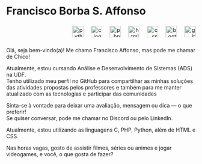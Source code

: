 <h1 align="left">Francisco Borba S. Affonso</h1>

###

<div align="right">
  <img width="12" />
  <img src="https://cdn.jsdelivr.net/gh/devicons/devicon/icons/python/python-original.svg" height="30" alt="python logo"  />

  <img width="12" />
  <img src="https://img.icons8.com/?size=100&id=40670&format=png&color=000000" height="30" alt="c logo"/> <!-- Logo de C de outro site -->
  
  <img width="12" />
  <img src="https://cdn.jsdelivr.net/gh/devicons/devicon/icons/php/php-original.svg" height="30" alt="php logo"  /> 
  
  <img width="12" />
  <img src="https://cdn.jsdelivr.net/gh/devicons/devicon/icons/html5/html5-original.svg" height="30" alt="html5 logo"  />
  
  <img width="12" />
  <img src="https://cdn.jsdelivr.net/gh/devicons/devicon/icons/css3/css3-original.svg" height="30" alt="css logo"  />
  <img width="12" />
  <img src="https://cdn.jsdelivr.net/gh/devicons/devicon/icons/bootstrap/bootstrap-original.svg" height="30" alt="bootstrap logo"  />
  
  <img width="12" />
  <img src="https://cdn.jsdelivr.net/gh/devicons/devicon/icons/git/git-original.svg" height="30" alt="git logo"  />
</div>

###

Olá, seja bem-vindo(a)!
Me chamo Francisco Affonso, mas pode me chamar de Chico!
  
Atualmente, estou cursando Análise e Desenvolvimento de Sistemas (ADS) na UDF.  
Tenho utilizado meu perfil no GitHub para compartilhar as minhas soluções das atividades propostas pelos professores e também para me manter atualizado com as tecnologias e participar das comunidades
  
Sinta-se à vontade para deixar uma avaliação, mensagem ou dica — o que preferir!  
Se quiser conversar, pode me chamar no Discord ou pelo LinkedIn.
  
Atualmente, estou utilizando as linguagens C, PHP, Python, além de HTML e CSS.
  
Nas horas vagas, gosto de assistir filmes, séries ou animes e jogar videogames, e você, o que gosta de fazer?

